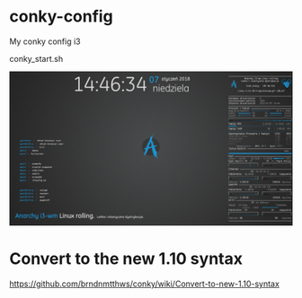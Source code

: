 # conky-config
My conky config i3

conky_start.sh

![ScreenShot](screenshot.6.png "conky-config")

# Convert to the new 1.10 syntax

https://github.com/brndnmtthws/conky/wiki/Convert-to-new-1.10-syntax

